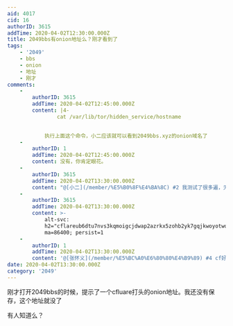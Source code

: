```yaml
---
aid: 4017
cid: 16
authorID: 3615
addTime: 2020-04-02T12:30:00.000Z
title: 2049bbs有onion地址么？刚才看到了
tags:
    - '2049'
    - bbs
    - onion
    - 地址
    - 刚才
comments:
    -
        authorID: 3615
        addTime: 2020-04-02T12:45:00.000Z
        content: |4-
                cat /var/lib/tor/hidden_service/hostname
                

            执行上面这个命令，小二应该就可以看到2049bbs.xyz的onion域名了
    -
        authorID: 1
        addTime: 2020-04-02T12:45:00.000Z
        content: 没有，你肯定眼花。
    -
        authorID: 3615
        addTime: 2020-04-02T13:30:00.000Z
        content: "@[小二](/member/%E5%B0%8F%E4%BA%8C) #2 我测试了很多遍，无法复现刚才这个现象。\n\n应该是cloudflare的bug吧。\n\n你没有在服务器上部署tor，应该不可能出现刚才的提示。\n\n应该是cloudflare提示的\n\n    alt-svc\th3-27=\":443\"; ma=86400, h3-25=\":443\"; ma=86400, h3-24=\":443\"; ma=86400, h3-23=\":443\"; ma=86400\n    \n\n这个字符串，出现了一个xxxxxxx.onion:443 这样的地址"
    -
        authorID: 3615
        addTime: 2020-04-02T13:30:00.000Z
        content: >-
            alt-svc:
            h2="cflareub6dtu7nvs3kqmoigcjdwap2azrkx5zohb2yk7gqjkwoyotwqd.onion:443";
            ma=86400; persist=1
    -
        authorID: 1
        addTime: 2020-04-02T13:30:00.000Z
        content: '@[张怀义](/member/%E5%BC%A0%E6%80%80%E4%B9%89) #4 cf好像有一个对tor友好的功能。'
date: 2020-04-02T13:30:00.000Z
category: '2049'
---
```


刚才打开2049bbs的时候，提示了一个cfluare打头的onion地址。我还没有保存，这个地址就没了

有人知道么？

